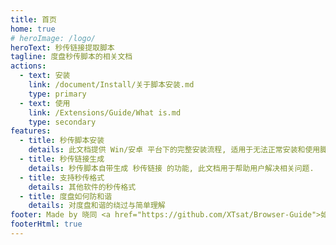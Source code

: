 ```yaml
---
title: 首页
home: true
# heroImage: /logo/
heroText: 秒传链接提取脚本
tagline: 度盘秒传脚本的相关文档
actions:
  - text: 安装
    link: /document/Install/关于脚本安装.md
    type: primary
  - text: 使用
    link: /Extensions/Guide/What is.md
    type: secondary
features:
  - title: 秒传脚本安装
    details: 此文档提供 Win/安卓 平台下的完整安装流程, 适用于无法正常安装和使用脚本的用户
  - title: 秒传链接生成
    details: 秒传脚本自带生成 秒传链接 的功能, 此文档用于帮助用户解决相关问题.
  - title: 支持秒传格式
    details: 其他软件的秒传格式
  - title: 度盘如何防和谐
    details: 对度盘和谐的绕过与简单理解
footer: Made by 晓同 <a href="https://github.com/XTsat/Browser-Guide">如果觉得这个指南有用的话,可以点击这个链接去 Github 点个 Star⭐</a>
footerHtml: true
---
```

